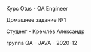 Курс Otus - QA Engineer

Домашнее задание №1

Студент - Кремлёв Александр

группа QA - JAVA - 2020-12
